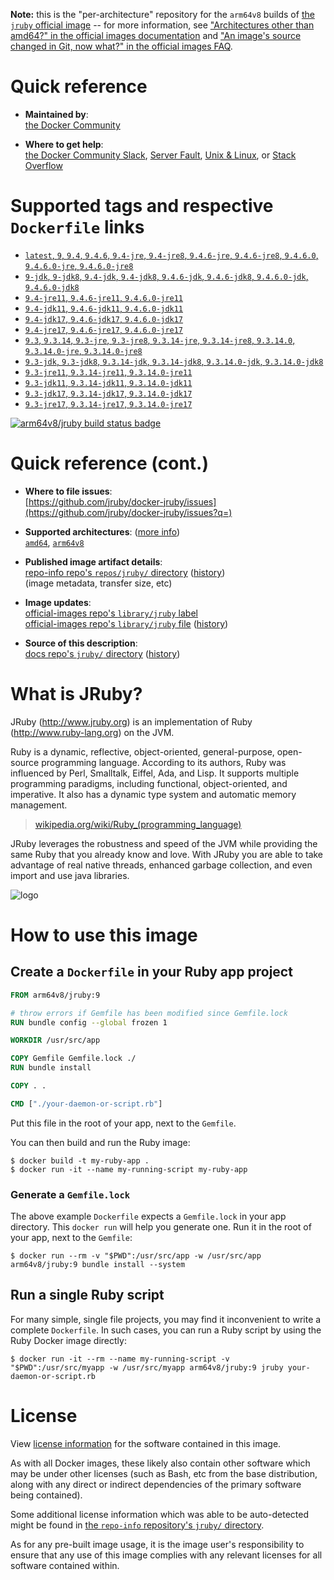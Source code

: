 <!--

********************************************************************************

WARNING:

    DO NOT EDIT "jruby/README.md"

    IT IS AUTO-GENERATED

    (from the other files in "jruby/" combined with a set of templates)

********************************************************************************

-->

**Note:** this is the "per-architecture" repository for the `arm64v8` builds of [the `jruby` official image](https://hub.docker.com/_/jruby) -- for more information, see ["Architectures other than amd64?" in the official images documentation](https://github.com/docker-library/official-images#architectures-other-than-amd64) and ["An image's source changed in Git, now what?" in the official images FAQ](https://github.com/docker-library/faq#an-images-source-changed-in-git-now-what).

# Quick reference

-	**Maintained by**:  
	[the Docker Community](https://github.com/jruby/docker-jruby)

-	**Where to get help**:  
	[the Docker Community Slack](https://dockr.ly/comm-slack), [Server Fault](https://serverfault.com/help/on-topic), [Unix & Linux](https://unix.stackexchange.com/help/on-topic), or [Stack Overflow](https://stackoverflow.com/help/on-topic)

# Supported tags and respective `Dockerfile` links

-	[`latest`, `9`, `9.4`, `9.4.6`, `9.4-jre`, `9.4-jre8`, `9.4.6-jre`, `9.4.6-jre8`, `9.4.6.0`, `9.4.6.0-jre`, `9.4.6.0-jre8`](https://github.com/jruby/docker-jruby/blob/e98cdf3ca642ea35fdf2002d0603f1c03bd55979/9.4/jre8/Dockerfile)
-	[`9-jdk`, `9-jdk8`, `9.4-jdk`, `9.4-jdk8`, `9.4.6-jdk`, `9.4.6-jdk8`, `9.4.6.0-jdk`, `9.4.6.0-jdk8`](https://github.com/jruby/docker-jruby/blob/e98cdf3ca642ea35fdf2002d0603f1c03bd55979/9.4/jdk8/Dockerfile)
-	[`9.4-jre11`, `9.4.6-jre11`, `9.4.6.0-jre11`](https://github.com/jruby/docker-jruby/blob/e98cdf3ca642ea35fdf2002d0603f1c03bd55979/9.4/jre11/Dockerfile)
-	[`9.4-jdk11`, `9.4.6-jdk11`, `9.4.6.0-jdk11`](https://github.com/jruby/docker-jruby/blob/e98cdf3ca642ea35fdf2002d0603f1c03bd55979/9.4/jdk11/Dockerfile)
-	[`9.4-jdk17`, `9.4.6-jdk17`, `9.4.6.0-jdk17`](https://github.com/jruby/docker-jruby/blob/e98cdf3ca642ea35fdf2002d0603f1c03bd55979/9.4/jdk17/Dockerfile)
-	[`9.4-jre17`, `9.4.6-jre17`, `9.4.6.0-jre17`](https://github.com/jruby/docker-jruby/blob/e98cdf3ca642ea35fdf2002d0603f1c03bd55979/9.4/jre17/Dockerfile)
-	[`9.3`, `9.3.14`, `9.3-jre`, `9.3-jre8`, `9.3.14-jre`, `9.3.14-jre8`, `9.3.14.0`, `9.3.14.0-jre`, `9.3.14.0-jre8`](https://github.com/jruby/docker-jruby/blob/e98cdf3ca642ea35fdf2002d0603f1c03bd55979/9.3/jre8/Dockerfile)
-	[`9.3-jdk`, `9.3-jdk8`, `9.3.14-jdk`, `9.3.14-jdk8`, `9.3.14.0-jdk`, `9.3.14.0-jdk8`](https://github.com/jruby/docker-jruby/blob/e98cdf3ca642ea35fdf2002d0603f1c03bd55979/9.3/jdk8/Dockerfile)
-	[`9.3-jre11`, `9.3.14-jre11`, `9.3.14.0-jre11`](https://github.com/jruby/docker-jruby/blob/e98cdf3ca642ea35fdf2002d0603f1c03bd55979/9.3/jre11/Dockerfile)
-	[`9.3-jdk11`, `9.3.14-jdk11`, `9.3.14.0-jdk11`](https://github.com/jruby/docker-jruby/blob/e98cdf3ca642ea35fdf2002d0603f1c03bd55979/9.3/jdk11/Dockerfile)
-	[`9.3-jdk17`, `9.3.14-jdk17`, `9.3.14.0-jdk17`](https://github.com/jruby/docker-jruby/blob/e98cdf3ca642ea35fdf2002d0603f1c03bd55979/9.3/jdk17/Dockerfile)
-	[`9.3-jre17`, `9.3.14-jre17`, `9.3.14.0-jre17`](https://github.com/jruby/docker-jruby/blob/e98cdf3ca642ea35fdf2002d0603f1c03bd55979/9.3/jre17/Dockerfile)

[![arm64v8/jruby build status badge](https://img.shields.io/jenkins/s/https/doi-janky.infosiftr.net/job/multiarch/job/arm64v8/job/jruby.svg?label=arm64v8/jruby%20%20build%20job)](https://doi-janky.infosiftr.net/job/multiarch/job/arm64v8/job/jruby/)

# Quick reference (cont.)

-	**Where to file issues**:  
	[https://github.com/jruby/docker-jruby/issues](https://github.com/jruby/docker-jruby/issues?q=)

-	**Supported architectures**: ([more info](https://github.com/docker-library/official-images#architectures-other-than-amd64))  
	[`amd64`](https://hub.docker.com/r/amd64/jruby/), [`arm64v8`](https://hub.docker.com/r/arm64v8/jruby/)

-	**Published image artifact details**:  
	[repo-info repo's `repos/jruby/` directory](https://github.com/docker-library/repo-info/blob/master/repos/jruby) ([history](https://github.com/docker-library/repo-info/commits/master/repos/jruby))  
	(image metadata, transfer size, etc)

-	**Image updates**:  
	[official-images repo's `library/jruby` label](https://github.com/docker-library/official-images/issues?q=label%3Alibrary%2Fjruby)  
	[official-images repo's `library/jruby` file](https://github.com/docker-library/official-images/blob/master/library/jruby) ([history](https://github.com/docker-library/official-images/commits/master/library/jruby))

-	**Source of this description**:  
	[docs repo's `jruby/` directory](https://github.com/docker-library/docs/tree/master/jruby) ([history](https://github.com/docker-library/docs/commits/master/jruby))

# What is JRuby?

JRuby (http://www.jruby.org) is an implementation of Ruby (http://www.ruby-lang.org) on the JVM.

Ruby is a dynamic, reflective, object-oriented, general-purpose, open-source programming language. According to its authors, Ruby was influenced by Perl, Smalltalk, Eiffel, Ada, and Lisp. It supports multiple programming paradigms, including functional, object-oriented, and imperative. It also has a dynamic type system and automatic memory management.

> [wikipedia.org/wiki/Ruby_(programming_language)](https://en.wikipedia.org/wiki/Ruby_%28programming_language%29)

JRuby leverages the robustness and speed of the JVM while providing the same Ruby that you already know and love. With JRuby you are able to take advantage of real native threads, enhanced garbage collection, and even import and use java libraries.

![logo](https://raw.githubusercontent.com/docker-library/docs/fbdaaa95f768de2cb4508dde956912f4081a824a/jruby/logo.png)

# How to use this image

## Create a `Dockerfile` in your Ruby app project

```dockerfile
FROM arm64v8/jruby:9

# throw errors if Gemfile has been modified since Gemfile.lock
RUN bundle config --global frozen 1

WORKDIR /usr/src/app

COPY Gemfile Gemfile.lock ./
RUN bundle install

COPY . .

CMD ["./your-daemon-or-script.rb"]
```

Put this file in the root of your app, next to the `Gemfile`.

You can then build and run the Ruby image:

```console
$ docker build -t my-ruby-app .
$ docker run -it --name my-running-script my-ruby-app
```

### Generate a `Gemfile.lock`

The above example `Dockerfile` expects a `Gemfile.lock` in your app directory. This `docker run` will help you generate one. Run it in the root of your app, next to the `Gemfile`:

```console
$ docker run --rm -v "$PWD":/usr/src/app -w /usr/src/app arm64v8/jruby:9 bundle install --system
```

## Run a single Ruby script

For many simple, single file projects, you may find it inconvenient to write a complete `Dockerfile`. In such cases, you can run a Ruby script by using the Ruby Docker image directly:

```console
$ docker run -it --rm --name my-running-script -v "$PWD":/usr/src/myapp -w /usr/src/myapp arm64v8/jruby:9 jruby your-daemon-or-script.rb
```

# License

View [license information](https://github.com/jruby/jruby/blob/master/COPYING) for the software contained in this image.

As with all Docker images, these likely also contain other software which may be under other licenses (such as Bash, etc from the base distribution, along with any direct or indirect dependencies of the primary software being contained).

Some additional license information which was able to be auto-detected might be found in [the `repo-info` repository's `jruby/` directory](https://github.com/docker-library/repo-info/tree/master/repos/jruby).

As for any pre-built image usage, it is the image user's responsibility to ensure that any use of this image complies with any relevant licenses for all software contained within.

